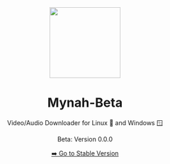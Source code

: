 <div align="center">

<img src="https://github.com/user-attachments/assets/62d924db-d0ef-48f9-a63e-03d1b724b3c1" width=160 height=160  align="center">

# Mynah-Beta

Video/Audio Downloader for Linux 🐧 and Windows 🪟

Beta: Version 0.0.0

[➡️ Go to Stable Version](https://github.com/ImanMontajabi/Mynah)

</div>

